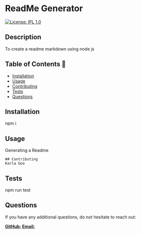 # ReadMe Generator
  [![License: IPL 1.0](https://img.shields.io/badge/License-IPL%201.0-blue.svg)](https://opensource.org/licenses/IPL-1.0)
## Description
To create a readme markdown using node js

## Table of Contents 📄	

* [Installation](#Installation)
* [Usage](#Usage)
* [Contributing](#Contributing)
* [Tests](#Test)
* [Questions](#Questions)

## Installation
npm i

## Usage 
Generating a Readme

```
## Contributing
Karla Goo
```

## Tests
npm run test

## Questions
If you have any additional questions, do not hesitate to reach out:

**[GitHub:](wwww.https://github.com/karlagoo)**
**[Email: ](karla_goo@yahoo.com)**



